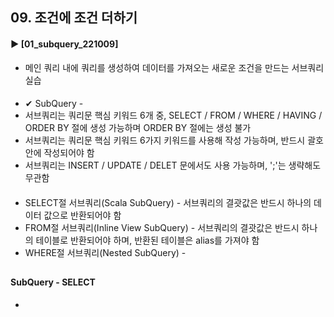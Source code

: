 ####  
## 09. 조건에 조건 더하기
#### ► [01_subquery_221009]  
- 메인 쿼리 내에 쿼리를 생성하여 데이터를 가져오는 새로운 조건을 만드는 서브쿼리 실습
####  
- ✔︎ SubQuery - 
- 서브쿼리는 쿼리문 핵심 키워드 6개 중, SELECT / FROM / WHERE / HAVING / ORDER BY 절에 생성 가능하며 ORDER BY 절에는 생성 불가
- 서브쿼리는 쿼리문 핵심 키워드 6가지 키워드를 사용해 작성 가능하며, 반드시 괄호 안에 작성되어야 함
- 서브쿼리는 INSERT / UPDATE / DELET 문에서도 사용 가능하며, ';'는 생략해도 무관함
####  
- SELECT절 서브쿼리(Scala SubQuery) - 서브쿼리의 결괏값은 반드시 하나의 데이터 값으로 반환되어야 함
- FROM절 서브쿼리(Inline View SubQuery) - 서브쿼리의 결괏값은 반드시 하나의 테이블로 반환되어야 하며, 반환된 테이블은 alias를 가져야 함
- WHERE절 서브쿼리(Nested SubQuery) - 
##  
#### SubQuery - SELECT
-
####  
